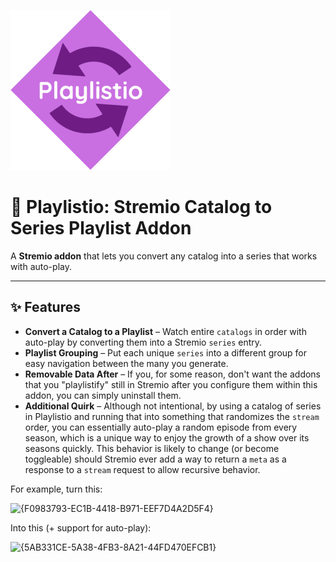 <img src="./icon.png" /><br> 

# 🔄️ Playlistio: Stremio Catalog to Series Playlist Addon

A **Stremio addon** that lets you convert any catalog into a series that works with auto-play.

---

## ✨ Features
- **Convert a Catalog to a Playlist** – Watch entire `catalogs` in order with auto-play by converting them into a Stremio `series` entry.
- **Playlist Grouping** – Put each unique `series` into a different group for easy navigation between the many you generate.
- **Removable Data After** – If you, for some reason, don't want the addons that you "playlistify" still in Stremio after you configure them within this addon, you can simply uninstall them.
- **Additional Quirk** – Although not intentional, by using a catalog of series in Playlistio and running that into something that randomizes the `stream` order, you can essentially auto-play a random episode from every season, which is a unique way to enjoy the growth of a show over its seasons quickly. This behavior is likely to change (or become toggleable) should Stremio ever add a way to return a `meta` as a response to a `stream` request to allow recursive behavior.

For example, turn this:

<img width="1218" height="833" alt="{F0983793-EC1B-4418-B971-EEF7D4A2D5F4}" src="https://github.com/user-attachments/assets/54d32455-45c1-4cfe-8b86-7bd65de84b66" />

Into this (+ support for auto-play):

<img width="526" height="840" alt="{5AB331CE-5A38-4FB3-8A21-44FD470EFCB1}" src="https://github.com/user-attachments/assets/b236b50f-e75f-410c-a4e9-70ccf386298f" />
